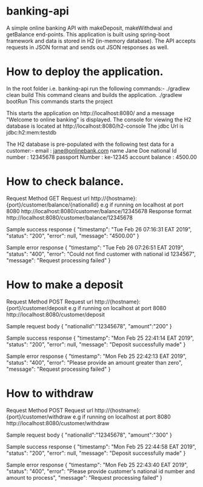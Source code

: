 # banking-api
A simple online banking API with makeDeposit, makeWithdwal and getBalance end-points.
This application is built using spring-boot framework and data is stored in H2 (in-memory database).
The API accepts requests in JSON format and sends out JSON responses as well.

# How to deploy the application.
In the root folder i.e. banking-api run the following commands:-
./gradlew clean build			This command cleans and builds the application.
./gradlew bootRun				This commands starts the project 

This starts the application on http://localhost:8080/ and a message "Welcome to online banking" is displayed.
The console for viewing the H2 database is located at http://localhost:8080/h2-console 
The jdbc Url is jdbc:h2:mem:testdb 

The H2 database is pre-populated with the following test data for a customer:-
email		:			jane@onlinebank.com
name					Jane Doe
national Id number	:	12345678
passport Number		:	ke-12345
account balance		:	4500.00

# How to check balance.
Request Method GET
Request url  http://{hostname}:{port}/customer/balance/{nationalId} e.g if running on localhost at port 8080 http://localhost:8080/customer/balance/12345678 
Response format 
http://localhost:8080/customer/balance/12345678 

Sample success response
{
"timestamp": "Tue Feb 26 07:16:31 EAT 2019",
"status": "200",
"error": null,
"message": "4500.00"
}

Sample error response
{
"timestamp": "Tue Feb 26 07:26:51 EAT 2019",
"status": "400",
"error": "Could not find customer with national id 1234567",
"message": "Request processing failed"
}


# How to make a deposit
Request Method POST
Request url  http://{hostname}:{port}/customer/deposit  e.g if running on localhost at port 8080 http://localhost:8080/customer/deposit

Sample request body
{
"nationalId":"12345678",
"amount":"200"
}

Sample success response
{
"timestamp": "Mon Feb 25 22:41:14 EAT 2019",
"status": "200",
"error": null,
"message": "Deposit successfully made"
}

Sample error response
{
"timestamp": "Mon Feb 25 22:42:13 EAT 2019",
"status": "400",
"error": "Please provide an amount greater than zero",
"message": "Request processing failed"
}

# How to withdraw
Request Method POST
Request url  http://{hostname}:{port}/customer/withdraw e.g if running on localhost at port 8080 http://localhost:8080/customer/withdraw

Sample request body
{
"nationalId":"12345678",
"amount":"300"
}

Sample success response
{
"timestamp": "Mon Feb 25 22:44:58 EAT 2019",
"status": "200",
"error": null,
"message": "Deposit successfully made"
}

Sample error response
{
"timestamp": "Mon Feb 25 22:43:40 EAT 2019",
"status": "400",
"error": "Please provide customer's national id number and amount to process",
"message": "Request processing failed"
}